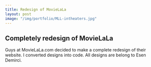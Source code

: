 ```yaml
---
title: Redesign of MovieLaLa
layout: post
image: "/img/portfolio/MLL-intheaters.jpg"
---
```


## Completely redesign of MovieLaLa

Guys at MovieLaLa.com decided to make a complete redesign of their website. I converted designs into code. All designs are belong to Esen Demirci.

